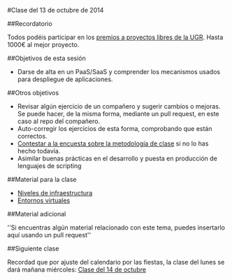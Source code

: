 #Clase del 13 de octubre de 2014

##Recordatorio

Todos podéis participar en los [premios a proyectos libres de la UGR](http://osl.ugr.es/2014/09/26/premios-a-proyectos-libres-de-la-ugr/). Hasta 1000€ al mejor proyecto.

##Objetivos de esta sesión

* Darse de alta en un PaaS/SaaS y comprender los mecanismos usados para despliegue de aplicaciones. 

##Otros objetivos

* Revisar algún ejercicio de un compañero y sugerir cambios o mejoras. Se puede hacer, de la misma forma, mediante un pull request, en este caso al repo del compañero.
* Auto-corregir los ejercicios de esta forma, comprobando que están correctos.
* [Contestar a la encuesta sobre la metodología de clase](https://docs.google.com/forms/d/1IgOx4ANDaXN5Kt5Br-n6we7Y2XdRXNlRw2SmnC9Ou2w/viewform) si no lo has hecho todavía.
*   Asimilar buenas prácticas en el desarrollo y puesta en producción de lenguajes de scripting


##Material para la clase

* [Niveles de infraestructura](http://jj.github.io/IV/documentos/temas/Intro_concepto_y_soporte_fisico#niveles_de_infraestructura_virtual)
* [Entornos virtuales](http://jj.github.io/IV/documentos/temas/Intro_concepto_y_soporte_fisico#entornos-virtuales-de-desarrollo)

##Material adicional

''Si encuentras algún material relacionado con este tema, puedes insertarlo aquí usando un pull request''

##Siguiente clase

Recordad que por ajuste del calendario por las fiestas, la clase del lunes se dará mañana miércoles: [Clase del 14 de octubre](7.md) 

